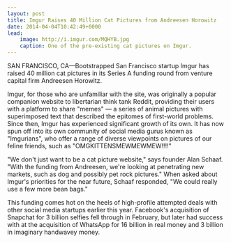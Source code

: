 ```yaml
---
layout: post
title: Imgur Raises 40 Million Cat Pictures from Andreesen Horowitz
date: 2014-04-04T10:42:49+0000
lead:
    image: http://i.imgur.com/MQHYB.jpg
    caption: One of the pre-existing cat pictures on Imgur.
---
```


SAN FRANCISCO, CA—Bootstrapped San Francisco startup Imgur has raised 40 million
cat pictures in its Series A funding round from venture capital firm Andreesen
Horowitz.

Imgur, for those who are unfamiliar with the site, was originally a popular
companion website to libertarian think tank Reddit, providing their users with a
platform to share "memes" — a series of animal pictures with superimposed text
that described the epitomes of first-world problems. Since then, Imgur has
experienced significant growth of its own. It has now spun off into its own
community of social media gurus known as "Imgurians", who offer a range of
diverse viewpoints on pictures of our feline friends, such as
"OMGKITTENSMEWMEWMEW!!!!"

"We don't just want to be a cat picture website," says founder Alan Schaaf.
"With the funding from Andreesen, we're looking at penetrating new markets, such
as dog and possibly pet rock pictures." When asked about Imgur's priorities for
the near future, Schaaf responded, "We could really use a few more bean bags."

This funding comes hot on the heels of high-profile attempted deals with other
social media startups earlier this year. Facebook's acquisition of Snapchat for
3 billion selfies fell through in February, but later had success with at the
acquisition of WhatsApp for 16 billion in real money and 3 billion in imaginary
handwavey money.
